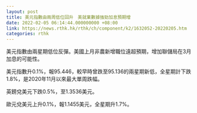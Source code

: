 ```yaml
---
layout: post
title: 美元指數由兩周低位回升　美就業數據強勁加息預期增
date: 2022-02-05 06:14:44.000000000 +08:00
link: https://news.rthk.hk/rthk/ch/component/k2/1632052-20220205.htm
categories: rthk
---
```


美元指數由兩星期低位反彈。美國上月非農新增職位遠超預期，增加聯儲局在3月加息的可能性。

美元指數升0.1%，報95.446，較早時曾跌至95.136的兩星期新低，全星期計下跌1.8%，是2020年11月以來最大單周跌幅。

英鎊兌美元下跌0.5%，至1.3536美元。

歐元兌美元上升0.1%，報1.1455美元，全星期升1.7%。
